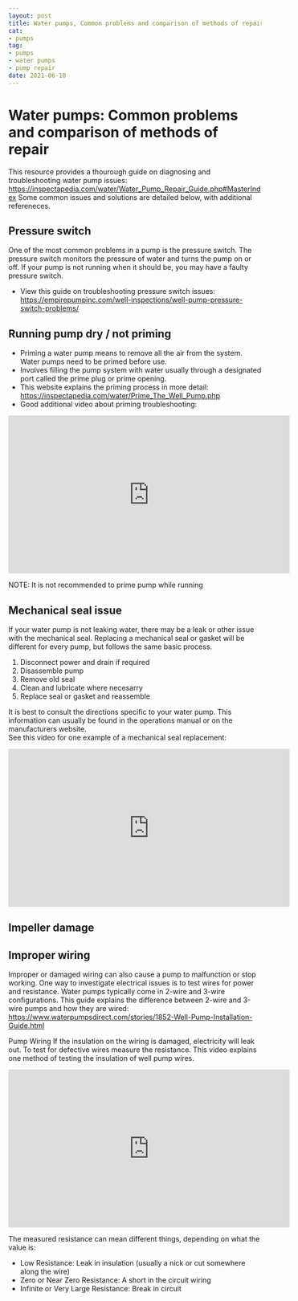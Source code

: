 ```yaml
--- 
layout: post 
title: Water pumps, Common problems and comparison of methods of repair
cat:
- pumps
tag:
- pumps
- water pumps
- pump repair
date: 2021-06-10
--- 
```


# Water pumps: Common problems and comparison of methods of repair
This resource provides a thourough guide on diagnosing and troubleshooting water pump issues: https://inspectapedia.com/water/Water_Pump_Repair_Guide.php#MasterIndex
Some common issues and solutions are detailed below, with additional refereneces. 


## Pressure switch
One of the most common problems in a pump is the pressure switch.  The pressure switch monitors the pressure of water and turns the pump on or off.
If your pump is not running when it should be, you may have a faulty pressure switch. 
- View this guide on troubleshooting pressure switch issues:
https://empirepumpinc.com/well-inspections/well-pump-pressure-switch-problems/

## Running pump dry / not priming

 - Priming a water pump means to remove all the air from the system.  Water pumps need to be primed before use.
 - Involves filling the pump system with water usually through a designated port called the prime plug or prime opening.
 - This website explains the priming process in more detail: https://inspectapedia.com/water/Prime_The_Well_Pump.php
 - Good additional video about priming troubleshooting:

<iframe width="560" height="315" src="https://www.youtube.com/embed/HTijuouVtoo" title="YouTube video player" frameborder="0" allow="accelerometer; autoplay; clipboard-write; encrypted-media; gyroscope; picture-in-picture" allowfullscreen></iframe>

NOTE: It is not recommended to prime pump while running

## Mechanical seal issue
If your water pump is not leaking water, there may be a leak or other issue with the mechanical seal. Replacing a mechanical seal or gasket will be different for every pump, but follows the same basic process.  

  1. Disconnect power and drain if required
  2. Disassemble pump 
  3. Remove old seal
  4. Clean and lubricate where necesarry
  5. Replace seal or gasket and reassemble

It is best to consult the directions specific to your water pump.  This information can usually be found in the operations manual or on the manufacturers website.  
See this video for one example of a mechanical seal replacement:

<iframe width="560" height="315" src="https://www.youtube.com/embed/-fXzTTN0ME0" title="YouTube video player" frameborder="0" allow="accelerometer; autoplay; clipboard-write; encrypted-media; gyroscope; picture-in-picture" allowfullscreen></iframe>

 
## Impeller damage
## Improper wiring
Improper or damaged wiring can also cause a pump to malfunction or stop working.  One way to investigate electrical issues is to test wires for power and resistance. 
Water pumps typically come in 2-wire and 3-wire configurations.  This guide explains the difference between 2-wire and 3-wire pumps and how they are wired: https://www.waterpumpsdirect.com/stories/1852-Well-Pump-Installation-Guide.html

Pump Wiring
If the insulation on the wiring is damaged, electricity will leak out.  To test for defective wires measure the resistance. This video explains one method of testing the insulation of well pump wires.  


<iframe width="560" height="315" src="https://www.youtube.com/embed/YC2jptaU0qc?start=96" title="YouTube video player" frameborder="0" allow="accelerometer; autoplay; clipboard-write; encrypted-media; gyroscope; picture-in-picture" allowfullscreen></iframe>

The measured resistance can mean different things, depending on what the value is:
- Low Resistance: Leak in insulation (usually a nick or cut somewhere along the wire)
- Zero or Near Zero Resistance: A short in the circuit wiring
- Infinite or Very Large Resistance: Break in circuit






